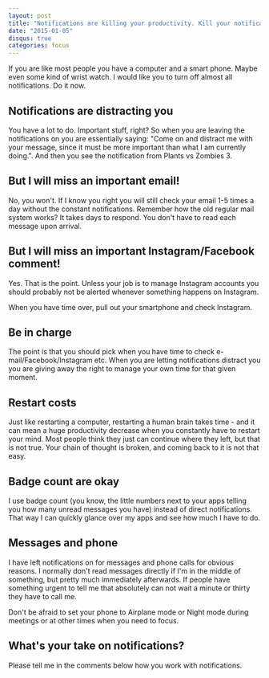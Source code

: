 ```yaml
---
layout: post
title: "Notifications are killing your productivity. Kill your notifications."
date: "2015-01-05"
disqus: true
categories: focus
---
```


If you are like most people you have a computer and a smart phone. Maybe even some kind of wrist watch.
I would like you to turn off almost all notifications. Do it now.

## Notifications are distracting you

You have a lot to do. Important stuff, right? So when you are leaving the
notifications on you are essentially saying: "Come on and distract me with your message, since it must be more important than what I am currently doing.". And then you see the notification from Plants vs Zombies 3.

## But I will miss an important email!

No, you won't. If I know you right you will still check your email 1-5 times a day without
the constant notifications. Remember how the old regular mail system works? It takes days
to respond. You don't have to read each message upon arrival.

## But I will miss an important Instagram/Facebook comment!

Yes. That is the point. Unless your job is to manage Instagram accounts
you should probably not be alerted whenever something happens on Instagram.

When you have time over, pull out your smartphone and check Instagram.

## Be in charge

The point is that you should pick when you have time to check e-mail/Facebook/Instagram
etc. When you are letting notifications distract you you are giving away
the right to manage your own time for that given moment.

## Restart costs

Just like restarting a computer, restarting a human brain takes time - and it can mean a huge
productivity decrease when you constantly have to restart your mind.
Most people think they just can continue where they left, but that is not true. Your chain of
thought is broken, and coming back to it is not that easy.

## Badge count are okay

I use badge count (you know, the little numbers next to your apps telling you how many unread messages you have) instead of direct notifications. That way I can quickly glance over my apps and see how much I have to do.

## Messages and phone

I have left notifications on for messages and phone calls for obvious reasons. I normally don't read messages directly
if I'm in the middle of something, but pretty much immediately afterwards. If people have something urgent
to tell me that absolutely can not wait a minute or thirty they have to call me.

Don't be afraid to set your phone to Airplane mode or Night mode during meetings or at other times when you need to focus.

## What's your take on notifications?

Please tell me in the comments below how you work with notifications.

